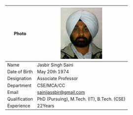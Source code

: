 | Photo | ![Display picture](Photos/sainijasbir.jpg) 
| ------ | -------- |
| Name | Jasbir Singh Saini |
| Date of Birth | May 20th 1974 |
| Designation | Associate Professor |
| Department | CSE/MCA/CC |
| Email | sainijassbir@gmail.com |
| Qualification | PhD (Pursuing), M.Tech. (IT), B.Tech. (CSE) |
| Experience | 22Years  |